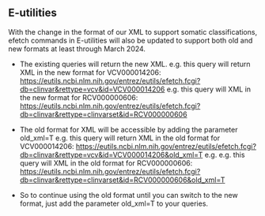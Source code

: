 ## E-utilities


With the change in the format of our XML to support somatic classifications, efetch commands in E-utilities will also be updated to support both old and new formats at least through March 2024.

* The existing queries will return the new XML.
    e.g. this query will return XML in the new format for VCV000014206:
    https://eutils.ncbi.nlm.nih.gov/entrez/eutils/efetch.fcgi?db=clinvar&rettype=vcv&id=VCV000014206
    e.g. this query will XML in the new format for RCV000000606:
    https://eutils.ncbi.nlm.nih.gov/entrez/eutils/efetch.fcgi?db=clinvar&rettype=clinvarset&id=RCV000000606

* The old format for XML will be accessible by adding the parameter old_xml=T
    e.g. this query will return XML in the old format for VCV000014206:
    https://eutils.ncbi.nlm.nih.gov/entrez/eutils/efetch.fcgi?db=clinvar&rettype=vcv&id=VCV000014206&old_xml=T
    e.g. e.g. this query will XML in the old format for RCV000000606:
    https://eutils.ncbi.nlm.nih.gov/entrez/eutils/efetch.fcgi?db=clinvar&rettype=clinvarset&id=RCV000000606&old_xml=T
* So to continue using the old format until you can switch to the new format, just add the parameter old_xml=T to your queries.

